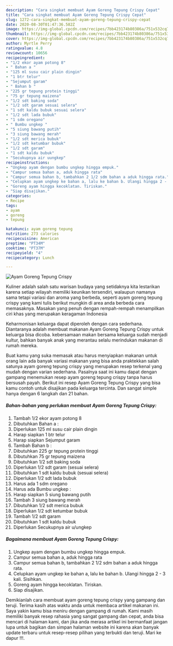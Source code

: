 ```yaml
---
description: "Cara singkat membuat Ayam Goreng Tepung Crispy Cepat"
title: "Cara singkat membuat Ayam Goreng Tepung Crispy Cepat"
slug: 1272-cara-singkat-membuat-ayam-goreng-tepung-crispy-cepat
date: 2020-08-30T01:47:36.582Z
image: https://img-global.cpcdn.com/recipes/7bb423174b80386a/751x532cq70/ayam-goreng-tepung-crispy-foto-resep-utama.jpg
thumbnail: https://img-global.cpcdn.com/recipes/7bb423174b80386a/751x532cq70/ayam-goreng-tepung-crispy-foto-resep-utama.jpg
cover: https://img-global.cpcdn.com/recipes/7bb423174b80386a/751x532cq70/ayam-goreng-tepung-crispy-foto-resep-utama.jpg
author: Myrtle Perry
ratingvalue: 4.8
reviewcount: 10656
recipeingredient:
- "1/2 ekor ayam potong 8"
- " Bahan a "
- "125 ml susu cair plain dingin"
- "1 btr telur"
- "Sejumput garam"
- " Bahan b "
- "225 gr tepung protein tinggi"
- "75 gr tepung maizena"
- "1/2 sdt baking soda"
- "1/2 sdt garam sesuai selera"
- "1 sdt kaldu bubuk sesuai selera"
- "1/2 sdt lada bubuk"
- "1 sdm oregano"
- " Bumbu ungkep "
- "5 siung bawang putih"
- "3 siung bawang merah"
- "1/2 sdt merica bubuk"
- "1/2 sdt ketumbar bubuk"
- "1/2 sdt garam"
- "1 sdt kaldu bubuk"
- "Secukupnya air uungkep"
recipeinstructions:
- "Ungkep ayam dengan bumbu ungkep hingga empuk."
- "Campur semua bahan a, aduk hingga rata"
- "Campur semua bahan b, tambahkan 2 1/2 sdm bahan a aduk hingga rata."
- "Celupkan ayam ungkep ke bahan a, lalu ke bahan b. Ulangi hingga 2 - 3 kali. Sisihkan."
- "Goreng ayam hingga kecoklatan. Tiriskan."
- "Siap disajikan."
categories:
- Recipe
tags:
- ayam
- goreng
- tepung

katakunci: ayam goreng tepung 
nutrition: 273 calories
recipecuisine: American
preptime: "PT34M"
cooktime: "PT37M"
recipeyield: "4"
recipecategory: Lunch

---
```



![Ayam Goreng Tepung Crispy](https://img-global.cpcdn.com/recipes/7bb423174b80386a/751x532cq70/ayam-goreng-tepung-crispy-foto-resep-utama.jpg)

Kuliner adalah salah satu warisan budaya yang setidaknya kita lestarikan karena setiap wilayah memiliki keunikan tersendiri, walaupun namanya sama tetapi variasi dan aroma yang berbeda, seperti ayam goreng tepung crispy yang kami tulis berikut mungkin di area anda berbeda cara memasaknya. Masakan yang penuh dengan rempah-rempah menampilkan ciri khas yang merupakan keragaman Indonesia

Keharmonisan keluarga dapat diperoleh dengan cara sederhana. Diantaranya adalah membuat makanan Ayam Goreng Tepung Crispy untuk keluarga bisa dicoba. kebersamaan makan bersama keluarga sudah menjadi kultur, bahkan banyak anak yang merantau selalu merindukan makanan di rumah mereka.



Buat kamu yang suka memasak atau harus menyiapkan makanan untuk orang lain ada banyak variasi makanan yang bisa anda praktekkan salah satunya ayam goreng tepung crispy yang merupakan resep terkenal yang mudah dengan varian sederhana. Pasalnya saat ini kamu dapat dengan gampang menemukan resep ayam goreng tepung crispy tanpa harus bersusah payah.
Berikut ini resep Ayam Goreng Tepung Crispy yang bisa kamu contoh untuk disajikan pada keluarga tercinta. Dan sangat simple hanya dengan 6 langkah dan 21 bahan.


<!--inarticleads1-->

##### Bahan-bahan yang perlukan membuat Ayam Goreng Tepung Crispy:

1. Tambah 1/2 ekor ayam potong 8
1. Dibutuhkan  Bahan a :
1. Diperlukan 125 ml susu cair plain dingin
1. Harap siapkan 1 btr telur
1. Harap siapkan Sejumput garam
1. Tambah  Bahan b :
1. Dibutuhkan 225 gr tepung protein tinggi
1. Dibutuhkan 75 gr tepung maizena
1. Dibutuhkan 1/2 sdt baking soda
1. Diperlukan 1/2 sdt garam (sesuai selera)
1. Dibutuhkan 1 sdt kaldu bubuk (sesuai selera)
1. Diperlukan 1/2 sdt lada bubuk
1. Harus ada 1 sdm oregano
1. Harus ada  Bumbu ungkep :
1. Harap siapkan 5 siung bawang putih
1. Tambah 3 siung bawang merah
1. Dibutuhkan 1/2 sdt merica bubuk
1. Diperlukan 1/2 sdt ketumbar bubuk
1. Tambah 1/2 sdt garam
1. Dibutuhkan 1 sdt kaldu bubuk
1. Diperlukan Secukupnya air u/ungkep




<!--inarticleads2-->

##### Bagaimana membuat  Ayam Goreng Tepung Crispy:

1. Ungkep ayam dengan bumbu ungkep hingga empuk.
1. Campur semua bahan a, aduk hingga rata
1. Campur semua bahan b, tambahkan 2 1/2 sdm bahan a aduk hingga rata.
1. Celupkan ayam ungkep ke bahan a, lalu ke bahan b. Ulangi hingga 2 - 3 kali. Sisihkan.
1. Goreng ayam hingga kecoklatan. Tiriskan.
1. Siap disajikan.




Demikianlah cara membuat ayam goreng tepung crispy yang gampang dan teruji. Terima kasih atas waktu anda untuk membaca artikel makanan ini. Saya yakin kamu bisa meniru dengan gampang di rumah. Kami masih memiliki banyak resep rahasia yang sangat gampang dan cepat, anda bisa mencari di halaman kami, dan jika anda merasa artikel ini bermanfaat jangan lupa untuk bagikan dan simpan halaman website ini karena akan banyak update terbaru untuk resep-resep pilihan yang terbukti dan teruji. Mari ke dapur !!!. 
